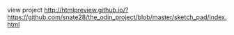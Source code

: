 view project http://htmlpreview.github.io/?https://github.com/snate28/the_odin_project/blob/master/sketch_pad/index.html
